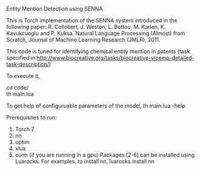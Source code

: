Entity Mention Detection using SENNA

This is Torch implementation of the SENNA system introduced in the following paper:
R. Collobert, J. Weston, L. Bottou, M. Karlen, K. Kavukcuoglu and P. Kuksa. Natural Language Processing (Almost) from Scratch, Journal of Machine Learning Research (JMLR), 2011. 

This code is tuned for identifying chemical entity mention in patents (task specified in http://www.biocreative.org/tasks/biocreative-v/cemp-detailed-task-description/)

To execute it,

cd code/ <br />
th main.lua <br />

To get help of configuruable parameters of the model,
th main.lua -help

Prerequisites to run:
1. Torch 7
2. nn
3. optim
4. xlua
5. cunn (if you are running in a gpu)
Packages [2-6] can be installed using Luarocks.
For examples, to install nn,
luarocks install nn
